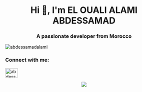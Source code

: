 <h1 align="center">Hi 👋, I'm EL OUALI ALAMI ABDESSAMAD </h1>
<h3 align="center">A passionate developer from Morocco</h3>

<p align="left"> <img src="https://komarev.com/ghpvc/?username=abdessamadalami&label=Profile%20views&color=0e75b6&style=flat" alt="abdessamadalami" /> </p>

<h3 align="left">Connect with me:</h3>
<p align="left">
<a href="https://www.linkedin.com/in/abdessamad-el-ouali-alami-218597190" target="blank"><img align="center" src="https://raw.githubusercontent.com/rahuldkjain/github-profile-readme-generator/master/src/images/icons/Social/linked-in-alt.svg" alt="abdessamad el ouali alami" height="30" width="40" /></a>
</p>
<div align="center">
  <a href = "https://profile.intra.42.fr/users/ael-oual" ><img src="https://badge.mediaplus.ma/darkgray/ael-oual"><a>
</div>

</p>
